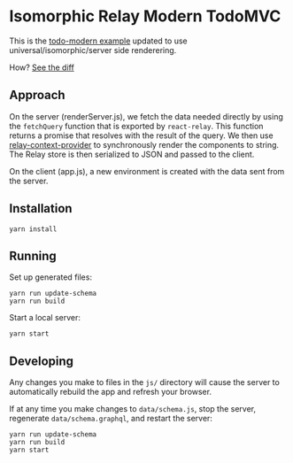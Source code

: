 # Isomorphic Relay Modern TodoMVC

This is the [todo-modern example](https://github.com/relayjs/relay-examples/tree/master/todo-modern) updated to use universal/isomorphic/server side renderering.

How? [See the diff](https://github.com/robrichard/relay-modern-isomorphic-example/compare/4a1b2ca08d5bd841dbc935eabcf1614f9272d303...master)

## Approach
On the server (renderServer.js), we fetch the data needed directly by using the `fetchQuery` function that is exported by `react-relay`. This function returns a promise that resolves with the result of the query. We then use [relay-context-provider](https://www.npmjs.com/package/relay-context-provider) to synchronously render the components to string. The Relay store is then serialized to JSON and passed to the client.

On the client (app.js), a new environment is created with the data sent from the server.

## Installation

```
yarn install
```

## Running

Set up generated files:

```
yarn run update-schema
yarn run build
```

Start a local server:

```
yarn start
```

## Developing

Any changes you make to files in the `js/` directory will cause the server to
automatically rebuild the app and refresh your browser.

If at any time you make changes to `data/schema.js`, stop the server,
regenerate `data/schema.graphql`, and restart the server:

```
yarn run update-schema
yarn run build
yarn start
```
